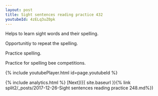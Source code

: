 ```yaml
---
layout: post
title: Sight sentences reading practice 432
youtubeId: 4zELq3uZ0pk
---
```

 
 
Helps to learn sight words and their spelling.

Opportunitiy to repeat the spelling. 

Practice spelling. 
 
Practice for spelling bee competitions. 
 
{% include youtubePlayer.html id=page.youtubeId %}
 
 
{% include analytics.html %} 
[Next]({{ site.baseurl }}{% link  split2/_posts/2017-12-26-Sight sentences reading practice 248.md%})
 
